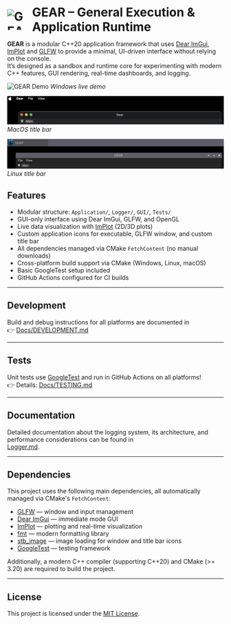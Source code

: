 
<h1 style="display: flex; align-items: center; gap: 10px; margin: 0;">
  <img src="./Assets/Icons/Icon48x48.png" alt="GEAR Icon" style="width: 48px; height: 48px;">
  GEAR – General Execution & Application Runtime
</h1>

**GEAR** is a modular C\+\+20 application framework that uses [Dear ImGui](https://github.com/ocornut/imgui),
[ImPlot](https://github.com/epezent/implot) and [GLFW](https://github.com/glfw/glfw) to provide a minimal,
UI-driven interface without relying on the console.  
It’s designed as a sandbox and runtime core for experimenting with modern C++ features, GUI rendering,
real-time dashboards, and logging.

<p align="left">
  <img src="./Docs/Images/Demo.gif" alt="GEAR Demo" width="600">
    <em>Windows live demo</em>
</p>

<p align="left">
  <img src="./Docs/Images/DemoMacTitlebar.png" alt="GEAR Demo macOS Titlebar" width="600">
  <em>MacOS title bar</em>
</p>

<p align="left">
  <img src="./Docs/Images/DemoLinuxTitlebar.png" alt="GEAR Demo Linux Titlebar" width="600">
  <em>Linux title bar</em>
</p>

## Features

* Modular structure: `Application/`, `Logger/`, `GUI/`, `Tests/`
* GUI-only interface using Dear ImGui, GLFW, and OpenGL
* Live data visualization with [ImPlot](https://github.com/epezent/implot) (2D/3D plots)
* Custom application icons for executable, GLFW window, and custom title bar
* All dependencies managed via CMake `FetchContent` (no manual downloads)
* Cross-platform build support via CMake (Windows, Linux, macOS)
* Basic GoogleTest setup included
* GitHub Actions configured for CI builds

---

## Development

Build and debug instructions for all platforms are documented in  
👉 [Docs/DEVELOPMENT.md](./Docs/DEVELOPMENT.md)

---

## Tests

Unit tests use [GoogleTest](https://github.com/google/googletest) and run in GitHub Actions on all platforms!  
👉 Details: [Docs/TESTING.md](./Docs/TESTING.md)

---

## Documentation

Detailed documentation about the logging system, its architecture, and performance considerations can be found in  
[Logger.md](./Src/Logger/Logger.md).

---

## Dependencies

This project uses the following main dependencies, all automatically managed via CMake's `FetchContent`:

* [GLFW](https://github.com/glfw/glfw) — window and input management  
* [Dear ImGui](https://github.com/ocornut/imgui) — immediate mode GUI  
* [ImPlot](https://github.com/epezent/implot) — plotting and real-time visualization  
* [fmt](https://github.com/fmtlib/fmt) — modern formatting library  
* [stb_image](https://github.com/nothings/stb) — image loading for window and title bar icons  
* [GoogleTest](https://github.com/google/googletest) — testing framework  

Additionally, a modern C++ compiler (supporting C++20) and CMake (>= 3.20) are required to build the project.

---

## License

This project is licensed under the [MIT License](./LICENSE).
